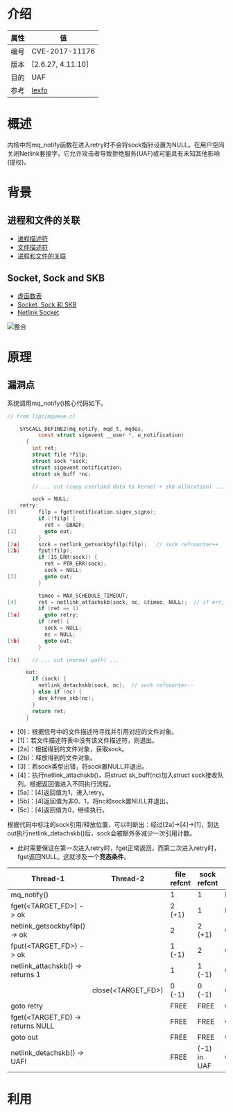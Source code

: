 # 介绍

|属性|值|
|-|-|
|编号|CVE-2017-11176|
|版本|\[2.6.27, 4.11.10\]|
|目的|UAF|
|参考|[lexfo](https://blog.lexfo.fr/cve-2017-11176-linux-kernel-exploitation-part1.html)|

# 概述

内核中的mq_notify函数在进入retry时不会将sock指针设置为NULL。在用户空间关闭Netlink套接字，它允许攻击者导致拒绝服务(UAF)或可能具有未知其他影响(提权)。

# 背景

## 进程和文件的关联

* [进程描述符](https://github.com/CheUhxg/FuzzNote/blob/main/Background/comm.md#%E8%BF%9B%E7%A8%8B%E6%8F%8F%E8%BF%B0%E7%AC%A6)
* [文件描述符](https://github.com/CheUhxg/FuzzNote/blob/main/Background/comm.md#%E6%96%87%E4%BB%B6%E6%8F%8F%E8%BF%B0%E7%AC%A6)
* [进程和文件的关联](https://github.com/CheUhxg/FuzzNote/blob/main/Background/comm.md#%E8%BF%9B%E7%A8%8B%E5%92%8C%E6%96%87%E4%BB%B6%E7%9A%84%E5%85%B3%E8%81%94)

## Socket, Sock and SKB

* [虚函数表](https://github.com/CheUhxg/FuzzNote/blob/main/Background/comm.md#%E8%99%9A%E5%87%BD%E6%95%B0%E8%A1%A8)
* [Socket, Sock 和 SKB](https://github.com/CheUhxg/FuzzNote/blob/main/Background/comm.md#socket-sock-%E5%92%8C-skb)
* [Netlink Socket](https://github.com/CheUhxg/FuzzNote/blob/main/Background/comm.md#netlink-socket)

![整合](https://blog.lexfo.fr/images/cve-2017-11176-linux/core_struct_relationship.png)

# 原理

## 漏洞点

系统调用mq_notify()核心代码如下。

```c
// from [ipc/mqueue.c]

    SYSCALL_DEFINE2(mq_notify, mqd_t, mqdes,
          const struct sigevent __user *, u_notification)
      {
        int ret;
        struct file *filp;
        struct sock *sock;
        struct sigevent notification;
        struct sk_buff *nc;

        // ... cut (copy userland data to kernel + skb allocation) ...

        sock = NULL;
    retry:
[0]       filp = fget(notification.sigev_signo);
          if (!filp) {
            ret = -EBADF;
[1]         goto out;
          }
[2a]      sock = netlink_getsockbyfilp(filp);   // sock refcounter++
[2b]      fput(filp);
          if (IS_ERR(sock)) {
            ret = PTR_ERR(sock);
            sock = NULL;
[3]         goto out;
          }

          timeo = MAX_SCHEDULE_TIMEOUT;
[4]       ret = netlink_attachskb(sock, nc, &timeo, NULL);  // if err, sock refcounter--
          if (ret == 1)
[5a]        goto retry;
          if (ret) {
            sock = NULL;
            nc = NULL;
[5b]        goto out;
          }

[5c]    // ... cut (normal path) ...

      out:
        if (sock) {
          netlink_detachskb(sock, nc);  // sock refcounter--
        } else if (nc) {
          dev_kfree_skb(nc);
        }
        return ret;
      }
```

* \[0\]：根据信号中的文件描述符寻找并引用对应的文件对象。
* \[1\]：若文件描述符表中没有该文件描述符，则退出。
* \[2a\]：根据得到的文件对象，获取sock。
* \[2b\]：释放得到的文件对象。
* \[3\]：若sock类型出错，将sock置NULL并退出。
* \[4\]：执行netlink_attachskb()，将struct sk_buff(nc)加入struct sock接收队列。根据返回值进入不同执行流程。
* \[5a\]：\[4\]返回值为1，进入retry。
* \[5b\]：\[4\]返回值为非0、1，将nc和sock置NULL并退出。
* \[5c\]：\[4\]返回值为0，继续执行。

根据代码中标注的sock引用/释放位置，可以判断出：经过\[2a\]->\[4\]->\[1\]，到达out执行netlink_detachskb()后，sock会被额外多减少一次引用计数。
* 此时需要保证在第一次进入retry时，fget正常返回，而第二次进入retry时，fget返回NULL。这就涉及一个**竞态条件**。

Thread-1                            | Thread-2              | file refcnt | sock refcnt | sock ptr           |
|------------------------------------|-----------------------|-------------|-------------|--------------------|
| mq_notify()                        |                       | 1           | 1           | NULL               |
|  fget(<TARGET_FD>) -> ok           |                       | 2 (+1)      | 1           | NULL               |
|  netlink_getsockbyfilp() -> ok     |                       | 2           | 2 (+1)      | 0xffffffc0aabbccdd |
|  fput(<TARGET_FD>) -> ok           |                       | 1 (-1)      | 2           | 0xffffffc0aabbccdd |
|  netlink_attachskb() -> returns 1  |                       | 1           | 1 (-1)      | 0xffffffc0aabbccdd |
|                                    | close(<TARGET_FD>)    | 0 (-1)      | 0 (-1)      | 0xffffffc0aabbccdd |
|goto retry                        |                       | FREE        | FREE        | 0xffffffc0aabbccdd |
|  fget(<TARGET_FD) -> returns NULL  |                       | FREE        | FREE        | 0xffffffc0aabbccdd |
|  goto out                          |                       | FREE        | FREE        | 0xffffffc0aabbccdd |
|  netlink_detachskb() -> UAF!       |                       | FREE        | (-1) in UAF | 0xffffffc0aabbccdd |

# 利用

